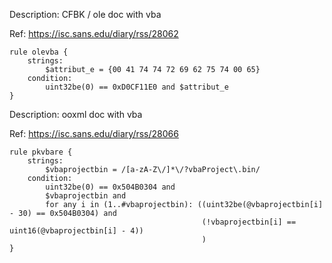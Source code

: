 
Description: CFBK / ole doc with vba

Ref: https://isc.sans.edu/diary/rss/28062
```
rule olevba {
    strings:
        $attribut_e = {00 41 74 74 72 69 62 75 74 00 65}
    condition:
        uint32be(0) == 0xD0CF11E0 and $attribut_e
}
```

Description: ooxml doc with vba

Ref: https://isc.sans.edu/diary/rss/28066
```
rule pkvbare {
    strings:
        $vbaprojectbin = /[a-zA-Z\/]*\/?vbaProject\.bin/
    condition:
        uint32be(0) == 0x504B0304 and
        $vbaprojectbin and
        for any i in (1..#vbaprojectbin): ((uint32be(@vbaprojectbin[i] - 30) == 0x504B0304) and
                                           (!vbaprojectbin[i] == uint16(@vbaprojectbin[i] - 4))
                                           )
}
```

